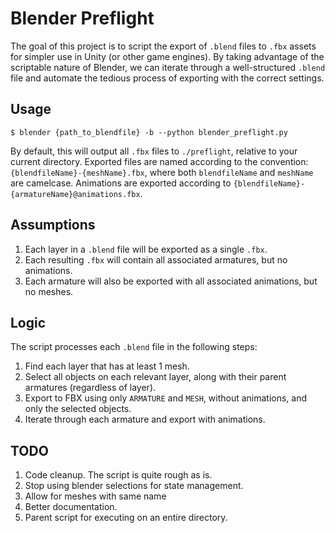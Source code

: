 # Blender Preflight

The goal of this project is to script the export of `.blend` files to `.fbx` assets for simpler use in Unity (or other game engines). By taking advantage of the scriptable nature of Blender, we can iterate through a well-structured `.blend` file and automate the tedious process of exporting with the correct settings.

## Usage

```
$ blender {path_to_blendfile} -b --python blender_preflight.py
```

By default, this will output all `.fbx` files to `./preflight`, relative to your current directory. Exported files are named according to the convention: `{blendfileName}-{meshName}.fbx`, where both `blendfileName` and `meshName` are camelcase. Animations are exported according to `{blendfileName}-{armatureName}@animations.fbx`.

## Assumptions

1. Each layer in a `.blend` file will be exported as a single `.fbx`.
2. Each resulting `.fbx` will contain all associated armatures, but no animations.
3. Each armature will also be exported with all associated animations, but no meshes.

## Logic

The script processes each `.blend` file in the following steps:

1. Find each layer that has at least 1 mesh.
2. Select all objects on each relevant layer, along with their parent armatures (regardless of layer).
3. Export to FBX using only `ARMATURE` and `MESH`, without animations, and only the selected objects.
4. Iterate through each armature and export with animations.

## TODO

1. Code cleanup. The script is quite rough as is.
2. Stop using blender selections for state management.
3. Allow for meshes with same name
3. Better documentation.
4. Parent script for executing on an entire directory.